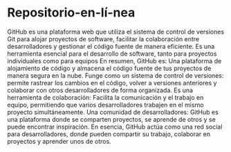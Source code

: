 # Repositorio-en-lí-nea
GitHub es una plataforma web que utiliza el sistema de control de versiones Git para alojar proyectos de software, facilitar la colaboración entre desarrolladores y gestionar el código fuente de manera eficiente. Es una herramienta esencial para el desarrollo de software, tanto para proyectos individuales como para equipos
En resumen, GitHub es: Una plataforma de alojamiento de código y almacena el código fuente de tus proyectos de manera segura en la nube. 
Funge como un sistema de control de versiones: permite rastrear los cambios en el código, volver a versiones anteriores y colaborar con otros desarrolladores de forma organizada. Es una herramienta de colaboración: Facilita la comunicación y el trabajo en equipo, permitiendo que varios desarrolladores trabajen en el mismo proyecto simultáneamente. 
Una comunidad de desarrolladores:
GitHub es una plataforma donde se comparten proyectos, se aprende de otros y se puede encontrar inspiración. 
En esencia, GitHub actúa como una red social para desarrolladores, donde pueden compartir su trabajo, colaborar en proyectos y aprender unos de otros. 
